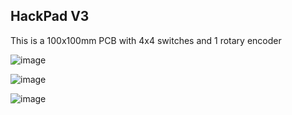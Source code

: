 ## HackPad V3
This is a 100x100mm PCB with 4x4 switches and 1 rotary encoder

![image](https://github.com/user-attachments/assets/70080ad8-1bc9-4083-ad75-fb43f5fb3032)

![image](https://github.com/user-attachments/assets/3cd010a8-07e4-4b08-99b1-8e16c29f271b)

![image](https://github.com/user-attachments/assets/599b141e-525e-4c4d-9119-e62215e0c215)
